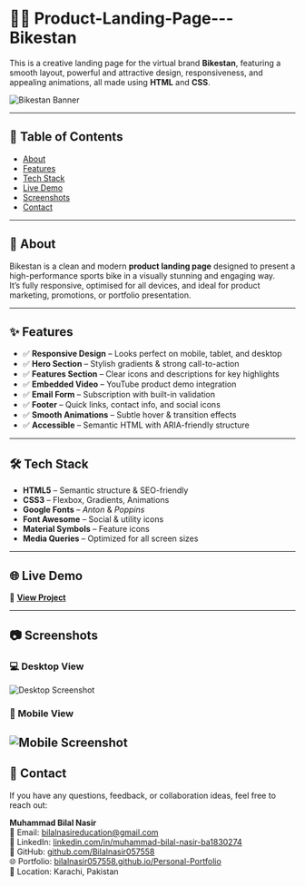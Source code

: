 # 🚴‍♂️ Product-Landing-Page---Bikestan
 This is a creative landing page for the virtual brand **Bikestan**, featuring a smooth layout, powerful and attractive design, responsiveness, and appealing animations, all made using **HTML** and **CSS**.

![Bikestan Banner](https://i.ibb.co/BV9HfWTY/Chat-GPT-Image-Aug-6-2025-11-32-59-AM.png)

---

## 📌 Table of Contents
- [About](#about)
- [Features](#features)
- [Tech Stack](#tech-stack)
- [Live Demo](#live-demo)
- [Screenshots](#screenshots)
- [Contact](#contact)

---

## 📖 About
Bikestan is a clean and modern **product landing page** designed to present a high-performance sports bike in a visually stunning and engaging way.  
It’s fully responsive, optimised for all devices, and ideal for product marketing, promotions, or portfolio presentation.

---

## ✨ Features
- ✅ **Responsive Design** – Looks perfect on mobile, tablet, and desktop  
- ✅ **Hero Section** – Stylish gradients & strong call-to-action  
- ✅ **Features Section** – Clear icons and descriptions for key highlights  
- ✅ **Embedded Video** – YouTube product demo integration  
- ✅ **Email Form** – Subscription with built-in validation  
- ✅ **Footer** – Quick links, contact info, and social icons  
- ✅ **Smooth Animations** – Subtle hover & transition effects  
- ✅ **Accessible** – Semantic HTML with ARIA-friendly structure  

---

## 🛠 Tech Stack
- **HTML5** – Semantic structure & SEO-friendly  
- **CSS3** – Flexbox, Gradients, Animations  
- **Google Fonts** – *Anton* & *Poppins*  
- **Font Awesome** – Social & utility icons  
- **Material Symbols** – Feature icons  
- **Media Queries** – Optimized for all screen sizes  

---

## 🌐 Live Demo
🔗 **[View Project](https://bilalnasir057558.github.io/Product-Landing-Page---Bikestan/)**

---

## 📷 Screenshots

### 💻 Desktop View
![Desktop Screenshot](https://i.postimg.cc/J4Vp6vJx/1.png)
### 📱 Mobile View
![Mobile Screenshot](https://i.ibb.co/9H96Qp03/5.png)
---
## 📩 Contact

If you have any questions, feedback, or collaboration ideas, feel free to reach out:

**Muhammad Bilal Nasir**  
📧 Email: [bilalnasireducation@gmail.com](mailto:bilalnasireducation@gmail.com)  
💼 LinkedIn: [linkedin.com/in/muhammad-bilal-nasir-ba1830274](https://www.linkedin.com/in/muhammad-bilal-nasir-ba1830274/)  
🐙 GitHub: [github.com/Bilalnasir057558](https://github.com/Bilalnasir057558)  
🌐 Portfolio: [bilalnasir057558.github.io/Personal-Portfolio](https://bilalnasir057558.github.io/Personal-Portfolio/)  
📍 Location: Karachi, Pakistan
